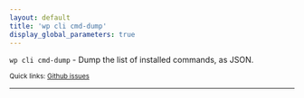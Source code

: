 ```yaml
---
layout: default
title: 'wp cli cmd-dump'
display_global_parameters: true
---
```


`wp cli cmd-dump` - Dump the list of installed commands, as JSON.

<small>Quick links: <a href="https://github.com/wp-cli/wp-cli/issues?q=is%3Aopen+label%3Acommand%3Acmd-dump+sort%3Aupdated-desc">Github issues</a></small>

<hr />





